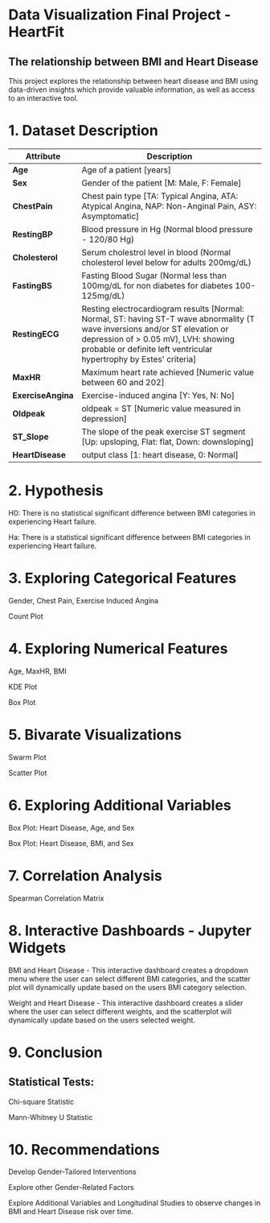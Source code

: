 # Data Visualization Final Project - HeartFit
## The relationship between BMI and Heart Disease

This project explores the relationship between heart disease and BMI using data-driven insights which provide valuable information, as well as access to an interactive tool.

# 1. Dataset Description
<table>
<thead><tr>
<th>Attribute</th>
<th>Description</th>
</tr>
</thead>
<tbody>
<tr>
<td><strong>Age</strong></td>
<td>Age of a patient [years]</td>
</tr>
<tr>
<td><strong>Sex</strong></td>
<td>Gender of the patient [M: Male, F: Female]</td>
</tr>
<tr>
<td><strong>ChestPain</strong></td>
<td>Chest pain type [TA: Typical Angina, ATA: Atypical Angina, NAP: Non-Anginal Pain, ASY: Asymptomatic]</td>
</tr>
<tr>
<td><strong>RestingBP</strong></td>
<td>Blood pressure in Hg (Normal blood pressure - 120/80 Hg)</td>
</tr>
<tr>
<td><strong>Cholesterol</strong></td>
<td>Serum cholestrol level in blood (Normal cholesterol level below for adults 200mg/dL)</td>
</tr>
<tr>
<td><strong>FastingBS</strong></td>
<td>Fasting Blood Sugar (Normal less than 100mg/dL for non diabetes for diabetes 100-125mg/dL)</td>
</tr>
<tr>
<td><strong>RestingECG</strong></td>
<td>Resting electrocardiogram results [Normal: Normal, ST: having ST-T wave abnormality (T wave inversions and/or ST elevation or depression of &gt; 0.05 mV), LVH: showing probable or definite left ventricular hypertrophy by Estes' criteria]</td>
</tr>
<tr>
<td><strong>MaxHR</strong></td>
<td>Maximum heart rate achieved [Numeric value between 60 and 202]</td>
</tr>
<tr>
<td><strong>ExerciseAngina</strong></td>
<td>Exercise-induced angina [Y: Yes, N: No]</td>
</tr>
<tr>
<td><strong>Oldpeak</strong></td>
<td>oldpeak = ST [Numeric value measured in depression]</td>
</tr>
<tr>
<td><strong>ST_Slope</strong></td>
<td>The slope of the peak exercise ST segment [Up: upsloping, Flat: flat, Down: downsloping]</td>
</tr>
<tr>
<td><strong>HeartDisease</strong></td>
<td>output class [1: heart disease, 0: Normal]</td>
</tr>
</tbody>
</table>

# 2. Hypothesis
H0: There is no statistical significant difference between BMI categories in experiencing Heart failure.

Ha: There is a statistical significant difference between BMI categories in experiencing Heart failure.

# 3. Exploring Categorical Features
Gender, Chest Pain, Exercise Induced Angina

Count Plot
     
# 4. Exploring Numerical Features
Age, MaxHR, BMI

KDE Plot

Box Plot
     
# 5. Bivarate Visualizations
Swarm Plot

Scatter Plot

# 6. Exploring Additional Variables
Box Plot: Heart Disease, Age, and Sex

Box Plot: Heart Disease, BMI, and Sex

# 7. Correlation Analysis
Spearman Correlation Matrix

# 8. Interactive Dashboards - Jupyter Widgets
BMI and Heart Disease - This interactive dashboard creates a dropdown menu where the user can select different BMI categories, and the scatter plot will dynamically update based on the users BMI category selection. 

Weight and Heart Disease - This interactive dashboard creates a slider where the user can select different weights, and the scatterplot will dynamically update based on the users selected weight.

# 9. Conclusion
## Statistical Tests:
Chi-square Statistic

Mann-Whitney U Statistic

# 10. Recommendations
Develop Gender-Tailored Interventions

Explore other Gender-Related Factors

Explore Additional Variables and Longitudinal Studies to observe changes in BMI and Heart Disease risk over time.


